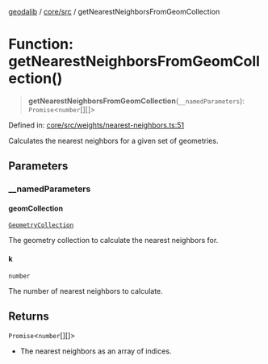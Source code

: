 [geodalib](../../../modules.md) / [core/src](../index.md) / getNearestNeighborsFromGeomCollection

# Function: getNearestNeighborsFromGeomCollection()

> **getNearestNeighborsFromGeomCollection**(`__namedParameters`): `Promise`\<`number`[][]\>

Defined in: [core/src/weights/nearest-neighbors.ts:51](https://github.com/GeoDaCenter/geoda-lib/blob/fd732718ef3d9fb5e87d0aa5ef9ee659a7cf3f31/js/packages/core/src/weights/nearest-neighbors.ts#L51)

Calculates the nearest neighbors for a given set of geometries.

## Parameters

### \_\_namedParameters

#### geomCollection

[`GeometryCollection`](../classes/GeometryCollection.md)

The geometry collection to calculate the nearest neighbors for.

#### k

`number`

The number of nearest neighbors to calculate.

## Returns

`Promise`\<`number`[][]\>

- The nearest neighbors as an array of indices.
